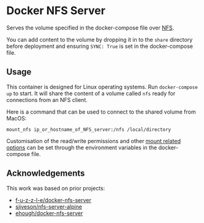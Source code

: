 # Docker NFS Server

Serves the volume specified in the docker-compose file over [NFS](https://linux.die.net/man/5/nfs).

You can add content to the volume by dropping it in to the `share` directory before deployment and ensuring `SYNC: True` is set in the docker-compose file.

## Usage

This container is designed for Linux operating systems. Run `docker-compose up` to start. It will share the content of a volume called `nfs` ready for connections from an NFS client.

Here is a command that can be used to connect to the shared volume from MacOS:

`mount_nfs ip_or_hostname_of_NFS_server:/nfs /local/directory`

Customisation of the read/write permissions and other [mount related options](https://linux.die.net/man/5/exports) can be set through the environment variables in the docker-compose file.

## Acknowledgements

This work was based on prior projects:

- [f-u-z-z-l-e/docker-nfs-server](https://github.com/f-u-z-z-l-e/docker-nfs-server)
- [sjiveson/nfs-server-alpine](https://github.com/sjiveson/nfs-server-alpine)
- [ehough/docker-nfs-server](https://github.com/ehough/docker-nfs-server)
